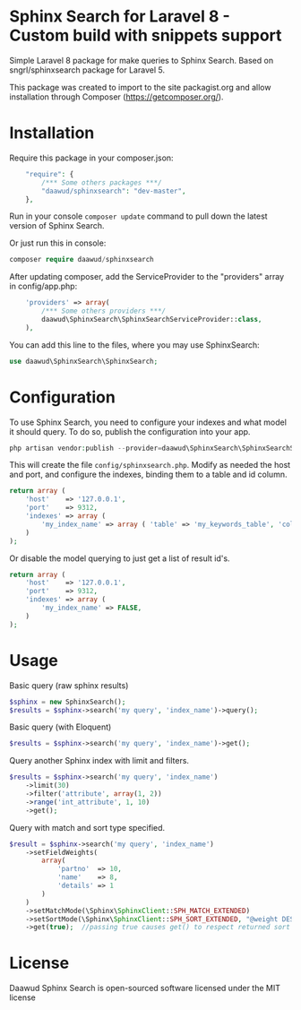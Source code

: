 Sphinx Search for Laravel 8 - Custom build with snippets support 
=======================
Simple Laravel 8 package for make queries to Sphinx Search.
Based on sngrl/sphinxsearch package for Laravel 5.

This package was created to import to the site packagist.org and allow installation through Composer (https://getcomposer.org/).

Installation
=======================

Require this package in your composer.json:
 
```php
	"require": {
        /*** Some others packages ***/
		"daawud/sphinxsearch": "dev-master",
	},
```

Run in your console `composer update` command to pull down the latest version of Sphinx Search.


Or just run this in console:

```php
composer require daawud/sphinxsearch
```

After updating composer, add the ServiceProvider to the "providers" array in config/app.php:

```php
	'providers' => array(
        /*** Some others providers ***/
        daawud\SphinxSearch\SphinxSearchServiceProvider::class,
    ),
```

You can add this line to the files, where you may use SphinxSearch:

```php
use daawud\SphinxSearch\SphinxSearch;
```

Configuration
=======================

To use Sphinx Search, you need to configure your indexes and what model it should query. To do so, publish the configuration into your app.

```php
php artisan vendor:publish --provider=daawud\SphinxSearch\SphinxSearchServiceProvider --force
```

This will create the file `config/sphinxsearch.php`. Modify as needed the host and port, and configure the indexes, binding them to a table and id column.

```php
return array (
	'host'    => '127.0.0.1',
	'port'    => 9312,
	'indexes' => array (
		'my_index_name' => array ( 'table' => 'my_keywords_table', 'column' => 'id' ),
	)
);
```
Or disable the model querying to just get a list of result id's.
```php
return array (
	'host'    => '127.0.0.1',
	'port'    => 9312,
	'indexes' => array (
		'my_index_name' => FALSE,
	)
);
```


Usage
=======================

Basic query (raw sphinx results)
```php
$sphinx = new SphinxSearch();
$results = $sphinx->search('my query', 'index_name')->query();
```

Basic query (with Eloquent)
```php
$results = $sphinx->search('my query', 'index_name')->get();
```

Query another Sphinx index with limit and filters.
```php
$results = $sphinx->search('my query', 'index_name')
	->limit(30)
	->filter('attribute', array(1, 2))
	->range('int_attribute', 1, 10)
	->get();
```

Query with match and sort type specified.
```php
$result = $sphinx->search('my query', 'index_name')
	->setFieldWeights(
		array(
			'partno'  => 10,
			'name'    => 8,
			'details' => 1
		)
	)
	->setMatchMode(\Sphinx\SphinxClient::SPH_MATCH_EXTENDED)
	->setSortMode(\Sphinx\SphinxClient::SPH_SORT_EXTENDED, "@weight DESC")
	->get(true);  //passing true causes get() to respect returned sort order
```


License
=======================

Daawud Sphinx Search is open-sourced software licensed under the MIT license
